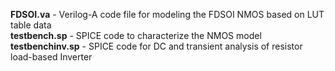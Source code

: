 **FDSOI.va** - Verilog-A code file for modeling the FDSOI NMOS based on LUT table data  
**testbench.sp** - SPICE code to characterize the NMOS model  
**testbenchinv.sp** - SPICE code for DC and transient analysis of resistor load-based Inverter  
